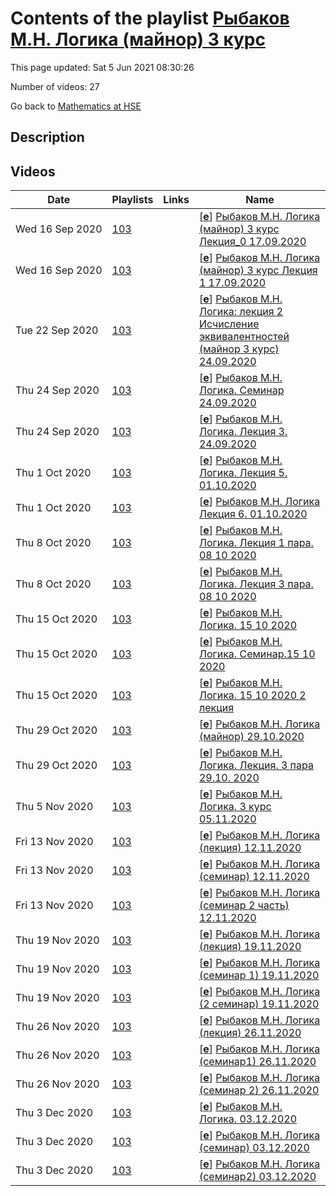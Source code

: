 # Contents of the playlist [Рыбаков М.Н. Логика (майнор) 3 курс](https://www.youtube.com/playlist?list=PLq3E5oubNNoAWkTmXFfismU-_oyT8VCs5)

This page updated: Sat 5 Jun 2021 08:30:26

Number of videos: 27

Go back to [Mathematics at HSE](./README.md)

## Description



## Videos

|Date|Playlists|Links|Name|
|---|---|---|---|
| Wed&nbsp;16&nbsp;Sep&nbsp;2020 | [103](./playlists/103.md "Рыбаков М.Н. Логика (майнор) 3 курс") |  | [[**e**](https://studio.youtube.com/video/6Zu7iMIrE2w/edit "Edit")] [Рыбаков М.Н. Логика (майнор) 3 курс  Лекция_0 17.09.2020](https://www.youtube.com/watch?v=6Zu7iMIrE2w&list=PLq3E5oubNNoAWkTmXFfismU-_oyT8VCs5) |
| Wed&nbsp;16&nbsp;Sep&nbsp;2020 | [103](./playlists/103.md "Рыбаков М.Н. Логика (майнор) 3 курс") |  | [[**e**](https://studio.youtube.com/video/WVS87gZOwSY/edit "Edit")] [Рыбаков М.Н.  Логика (майнор) 3 курс Лекция 1  17.09.2020](https://www.youtube.com/watch?v=WVS87gZOwSY&list=PLq3E5oubNNoAWkTmXFfismU-_oyT8VCs5) |
| Tue&nbsp;22&nbsp;Sep&nbsp;2020 | [103](./playlists/103.md "Рыбаков М.Н. Логика (майнор) 3 курс") |  | [[**e**](https://studio.youtube.com/video/pAG3NIxq_Oc/edit "Edit")] [Рыбаков М.Н. Логика: лекция 2  Исчисление эквивалентностей (майнор 3 курс) 24.09.2020](https://www.youtube.com/watch?v=pAG3NIxq_Oc&list=PLq3E5oubNNoAWkTmXFfismU-_oyT8VCs5) |
| Thu&nbsp;24&nbsp;Sep&nbsp;2020 | [103](./playlists/103.md "Рыбаков М.Н. Логика (майнор) 3 курс") |  | [[**e**](https://studio.youtube.com/video/xYlSI_laFc8/edit "Edit")] [Рыбаков М.Н. Логика. Семинар 24.09.2020](https://www.youtube.com/watch?v=xYlSI_laFc8&list=PLq3E5oubNNoAWkTmXFfismU-_oyT8VCs5) |
| Thu&nbsp;24&nbsp;Sep&nbsp;2020 | [103](./playlists/103.md "Рыбаков М.Н. Логика (майнор) 3 курс") |  | [[**e**](https://studio.youtube.com/video/YyAQ_Mcsw3c/edit "Edit")] [Рыбаков М.Н. Логика. Лекция 3. 24.09.2020](https://www.youtube.com/watch?v=YyAQ_Mcsw3c&list=PLq3E5oubNNoAWkTmXFfismU-_oyT8VCs5) |
| Thu&nbsp;1&nbsp;Oct&nbsp;2020 | [103](./playlists/103.md "Рыбаков М.Н. Логика (майнор) 3 курс") |  | [[**e**](https://studio.youtube.com/video/77UKtiOkeBI/edit "Edit")] [Рыбаков М.Н. Логика.  Лекция 5. 01.10.2020](https://www.youtube.com/watch?v=77UKtiOkeBI&list=PLq3E5oubNNoAWkTmXFfismU-_oyT8VCs5) |
| Thu&nbsp;1&nbsp;Oct&nbsp;2020 | [103](./playlists/103.md "Рыбаков М.Н. Логика (майнор) 3 курс") |  | [[**e**](https://studio.youtube.com/video/qWvntdc-8a4/edit "Edit")] [Рыбаков М.Н. Логика Лекция 6. 01.10.2020](https://www.youtube.com/watch?v=qWvntdc-8a4&list=PLq3E5oubNNoAWkTmXFfismU-_oyT8VCs5) |
| Thu&nbsp;8&nbsp;Oct&nbsp;2020 | [103](./playlists/103.md "Рыбаков М.Н. Логика (майнор) 3 курс") |  | [[**e**](https://studio.youtube.com/video/HyKG6NYOkpQ/edit "Edit")] [Рыбаков М.Н. Логика. Лекция 1 пара. 08 10 2020](https://www.youtube.com/watch?v=HyKG6NYOkpQ&list=PLq3E5oubNNoAWkTmXFfismU-_oyT8VCs5) |
| Thu&nbsp;8&nbsp;Oct&nbsp;2020 | [103](./playlists/103.md "Рыбаков М.Н. Логика (майнор) 3 курс") |  | [[**e**](https://studio.youtube.com/video/v974HyQp78I/edit "Edit")] [Рыбаков М.Н. Логика. Лекция 3 пара. 08 10 2020](https://www.youtube.com/watch?v=v974HyQp78I&list=PLq3E5oubNNoAWkTmXFfismU-_oyT8VCs5) |
| Thu&nbsp;15&nbsp;Oct&nbsp;2020 | [103](./playlists/103.md "Рыбаков М.Н. Логика (майнор) 3 курс") |  | [[**e**](https://studio.youtube.com/video/Nvyt8GncCVE/edit "Edit")] [Рыбаков М.Н. Логика. 15 10 2020](https://www.youtube.com/watch?v=Nvyt8GncCVE&list=PLq3E5oubNNoAWkTmXFfismU-_oyT8VCs5) |
| Thu&nbsp;15&nbsp;Oct&nbsp;2020 | [103](./playlists/103.md "Рыбаков М.Н. Логика (майнор) 3 курс") |  | [[**e**](https://studio.youtube.com/video/UcTRnnroRhU/edit "Edit")] [Рыбаков М.Н. Логика. Семинар.15 10 2020](https://www.youtube.com/watch?v=UcTRnnroRhU&list=PLq3E5oubNNoAWkTmXFfismU-_oyT8VCs5) |
| Thu&nbsp;15&nbsp;Oct&nbsp;2020 | [103](./playlists/103.md "Рыбаков М.Н. Логика (майнор) 3 курс") |  | [[**e**](https://studio.youtube.com/video/OSSKeaBvd9A/edit "Edit")] [Рыбаков М.Н. Логика.  15 10 2020 2 лекция](https://www.youtube.com/watch?v=OSSKeaBvd9A&list=PLq3E5oubNNoAWkTmXFfismU-_oyT8VCs5) |
| Thu&nbsp;29&nbsp;Oct&nbsp;2020 | [103](./playlists/103.md "Рыбаков М.Н. Логика (майнор) 3 курс") |  | [[**e**](https://studio.youtube.com/video/DYwiupx2Bxc/edit "Edit")] [Рыбаков М.Н. Логика (майнор) 29.10.2020](https://www.youtube.com/watch?v=DYwiupx2Bxc&list=PLq3E5oubNNoAWkTmXFfismU-_oyT8VCs5) |
| Thu&nbsp;29&nbsp;Oct&nbsp;2020 | [103](./playlists/103.md "Рыбаков М.Н. Логика (майнор) 3 курс") |  | [[**e**](https://studio.youtube.com/video/TMh04xUBWmo/edit "Edit")] [Рыбаков М.Н. Логика. Лекция. 3 пара 29.10. 2020](https://www.youtube.com/watch?v=TMh04xUBWmo&list=PLq3E5oubNNoAWkTmXFfismU-_oyT8VCs5) |
| Thu&nbsp;5&nbsp;Nov&nbsp;2020 | [103](./playlists/103.md "Рыбаков М.Н. Логика (майнор) 3 курс") |  | [[**e**](https://studio.youtube.com/video/sD5Tan9aSsE/edit "Edit")] [Рыбаков М.Н. Логика. 3 курс 05.11.2020](https://www.youtube.com/watch?v=sD5Tan9aSsE&list=PLq3E5oubNNoAWkTmXFfismU-_oyT8VCs5) |
| Fri&nbsp;13&nbsp;Nov&nbsp;2020 | [103](./playlists/103.md "Рыбаков М.Н. Логика (майнор) 3 курс") |  | [[**e**](https://studio.youtube.com/video/9r6z_suZm9Q/edit "Edit")] [Рыбаков М.Н. Логика (лекция) 12.11.2020](https://www.youtube.com/watch?v=9r6z_suZm9Q&list=PLq3E5oubNNoAWkTmXFfismU-_oyT8VCs5) |
| Fri&nbsp;13&nbsp;Nov&nbsp;2020 | [103](./playlists/103.md "Рыбаков М.Н. Логика (майнор) 3 курс") |  | [[**e**](https://studio.youtube.com/video/N6JNMrO1SEE/edit "Edit")] [Рыбаков М.Н. Логика (семинар) 12.11.2020](https://www.youtube.com/watch?v=N6JNMrO1SEE&list=PLq3E5oubNNoAWkTmXFfismU-_oyT8VCs5) |
| Fri&nbsp;13&nbsp;Nov&nbsp;2020 | [103](./playlists/103.md "Рыбаков М.Н. Логика (майнор) 3 курс") |  | [[**e**](https://studio.youtube.com/video/xWvc4gAJ5Ig/edit "Edit")] [Рыбаков М.Н. Логика (семинар 2 часть) 12.11.2020](https://www.youtube.com/watch?v=xWvc4gAJ5Ig&list=PLq3E5oubNNoAWkTmXFfismU-_oyT8VCs5) |
| Thu&nbsp;19&nbsp;Nov&nbsp;2020 | [103](./playlists/103.md "Рыбаков М.Н. Логика (майнор) 3 курс") |  | [[**e**](https://studio.youtube.com/video/jw1-KSvcYow/edit "Edit")] [Рыбаков М.Н. Логика (лекция) 19.11.2020](https://www.youtube.com/watch?v=jw1-KSvcYow&list=PLq3E5oubNNoAWkTmXFfismU-_oyT8VCs5) |
| Thu&nbsp;19&nbsp;Nov&nbsp;2020 | [103](./playlists/103.md "Рыбаков М.Н. Логика (майнор) 3 курс") |  | [[**e**](https://studio.youtube.com/video/cKuRpCRiwKQ/edit "Edit")] [Рыбаков М.Н. Логика (семинар 1) 19.11.2020](https://www.youtube.com/watch?v=cKuRpCRiwKQ&list=PLq3E5oubNNoAWkTmXFfismU-_oyT8VCs5) |
| Thu&nbsp;19&nbsp;Nov&nbsp;2020 | [103](./playlists/103.md "Рыбаков М.Н. Логика (майнор) 3 курс") |  | [[**e**](https://studio.youtube.com/video/6lVfWh5OUQw/edit "Edit")] [Рыбаков М.Н. Логика (2 семинар) 19.11.2020](https://www.youtube.com/watch?v=6lVfWh5OUQw&list=PLq3E5oubNNoAWkTmXFfismU-_oyT8VCs5) |
| Thu&nbsp;26&nbsp;Nov&nbsp;2020 | [103](./playlists/103.md "Рыбаков М.Н. Логика (майнор) 3 курс") |  | [[**e**](https://studio.youtube.com/video/9s78bGTYCQU/edit "Edit")] [Рыбаков М.Н. Логика (лекция) 26.11.2020](https://www.youtube.com/watch?v=9s78bGTYCQU&list=PLq3E5oubNNoAWkTmXFfismU-_oyT8VCs5) |
| Thu&nbsp;26&nbsp;Nov&nbsp;2020 | [103](./playlists/103.md "Рыбаков М.Н. Логика (майнор) 3 курс") |  | [[**e**](https://studio.youtube.com/video/oeBMprJhxvA/edit "Edit")] [Рыбаков М.Н. Логика (семинар1) 26.11.2020](https://www.youtube.com/watch?v=oeBMprJhxvA&list=PLq3E5oubNNoAWkTmXFfismU-_oyT8VCs5) |
| Thu&nbsp;26&nbsp;Nov&nbsp;2020 | [103](./playlists/103.md "Рыбаков М.Н. Логика (майнор) 3 курс") |  | [[**e**](https://studio.youtube.com/video/_NkllU37dTk/edit "Edit")] [Рыбаков М.Н. Логика (семинар 2) 26.11.2020](https://www.youtube.com/watch?v=_NkllU37dTk&list=PLq3E5oubNNoAWkTmXFfismU-_oyT8VCs5) |
| Thu&nbsp;3&nbsp;Dec&nbsp;2020 | [103](./playlists/103.md "Рыбаков М.Н. Логика (майнор) 3 курс") |  | [[**e**](https://studio.youtube.com/video/5jNVBnI9zB8/edit "Edit")] [Рыбаков М.Н. Логика. 03.12.2020](https://www.youtube.com/watch?v=5jNVBnI9zB8&list=PLq3E5oubNNoAWkTmXFfismU-_oyT8VCs5) |
| Thu&nbsp;3&nbsp;Dec&nbsp;2020 | [103](./playlists/103.md "Рыбаков М.Н. Логика (майнор) 3 курс") |  | [[**e**](https://studio.youtube.com/video/RAjxMtkU9TM/edit "Edit")] [Рыбаков М.Н. Логика (семинар) 03.12.2020](https://www.youtube.com/watch?v=RAjxMtkU9TM&list=PLq3E5oubNNoAWkTmXFfismU-_oyT8VCs5) |
| Thu&nbsp;3&nbsp;Dec&nbsp;2020 | [103](./playlists/103.md "Рыбаков М.Н. Логика (майнор) 3 курс") |  | [[**e**](https://studio.youtube.com/video/22rwKtH_yXA/edit "Edit")] [Рыбаков М.Н. Логика (семинар2) 03.12.2020](https://www.youtube.com/watch?v=22rwKtH_yXA&list=PLq3E5oubNNoAWkTmXFfismU-_oyT8VCs5) |
